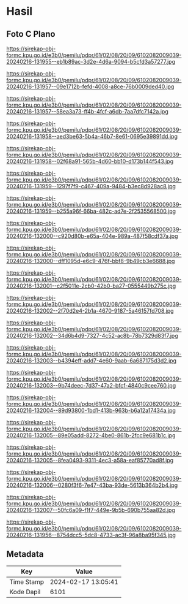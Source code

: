 # Hasil

## Foto C Plano

https://sirekap-obj-formc.kpu.go.id/e3b0/pemilu/pdpr/61/02/08/20/09/6102082009039-20240216-131955--eb1b89ac-3d2e-4d6a-9094-b5cfd3a57277.jpg

https://sirekap-obj-formc.kpu.go.id/e3b0/pemilu/pdpr/61/02/08/20/09/6102082009039-20240216-131957--09e1712b-fefd-4008-a8ce-76b0009ded40.jpg

https://sirekap-obj-formc.kpu.go.id/e3b0/pemilu/pdpr/61/02/08/20/09/6102082009039-20240216-131957--58ea3a73-ff4b-4fcf-a6db-7aa7dfc7142a.jpg

https://sirekap-obj-formc.kpu.go.id/e3b0/pemilu/pdpr/61/02/08/20/09/6102082009039-20240216-131958--aed3be63-5b4a-46b7-8e61-0695e39891dd.jpg

https://sirekap-obj-formc.kpu.go.id/e3b0/pemilu/pdpr/61/02/08/20/09/6102082009039-20240216-131958--02f68a91-565b-4d60-bb10-d173b144f543.jpg

https://sirekap-obj-formc.kpu.go.id/e3b0/pemilu/pdpr/61/02/08/20/09/6102082009039-20240216-131959--1297f7f9-c467-409a-9484-b3ec8d928ac8.jpg

https://sirekap-obj-formc.kpu.go.id/e3b0/pemilu/pdpr/61/02/08/20/09/6102082009039-20240216-131959--b255a96f-66ba-482c-ad7e-2f2535568500.jpg

https://sirekap-obj-formc.kpu.go.id/e3b0/pemilu/pdpr/61/02/08/20/09/6102082009039-20240216-132000--c920d80b-e65a-404e-989a-487f58cdf37a.jpg

https://sirekap-obj-formc.kpu.go.id/e3b0/pemilu/pdpr/61/02/08/20/09/6102082009039-20240216-132000--dff1095d-e6c9-476f-bbf8-9b49cb3e6688.jpg

https://sirekap-obj-formc.kpu.go.id/e3b0/pemilu/pdpr/61/02/08/20/09/6102082009039-20240216-132001--c2f5011e-2cb0-42b0-ba27-0555449b275c.jpg

https://sirekap-obj-formc.kpu.go.id/e3b0/pemilu/pdpr/61/02/08/20/09/6102082009039-20240216-132002--2f70d2e4-2b1a-4670-9187-5a46157fd708.jpg

https://sirekap-obj-formc.kpu.go.id/e3b0/pemilu/pdpr/61/02/08/20/09/6102082009039-20240216-132002--34d6b4d9-7327-4c52-ac8b-78b7329d83f7.jpg

https://sirekap-obj-formc.kpu.go.id/e3b0/pemilu/pdpr/61/02/08/20/09/6102082009039-20240216-132003--b4394eff-add7-4e60-9aab-6a687175d3d2.jpg

https://sirekap-obj-formc.kpu.go.id/e3b0/pemilu/pdpr/61/02/08/20/09/6102082009039-20240216-132003--9b74deec-7d37-47a2-bfcf-4840c9cee760.jpg

https://sirekap-obj-formc.kpu.go.id/e3b0/pemilu/pdpr/61/02/08/20/09/6102082009039-20240216-132004--89d93800-1bd1-413b-963b-b6a12a17434a.jpg

https://sirekap-obj-formc.kpu.go.id/e3b0/pemilu/pdpr/61/02/08/20/09/6102082009039-20240216-132005--89e05add-8272-4be0-861b-2fcc9e681b1c.jpg

https://sirekap-obj-formc.kpu.go.id/e3b0/pemilu/pdpr/61/02/08/20/09/6102082009039-20240216-132005--8fea0493-9311-4ec3-a58a-eaf85770ad8f.jpg

https://sirekap-obj-formc.kpu.go.id/e3b0/pemilu/pdpr/61/02/08/20/09/6102082009039-20240216-132006--0280f3f6-7e47-43ba-93de-5613b364b2b4.jpg

https://sirekap-obj-formc.kpu.go.id/e3b0/pemilu/pdpr/61/02/08/20/09/6102082009039-20240216-132007--50fc6a09-f1f7-449e-9b5b-690b755aa82d.jpg

https://sirekap-obj-formc.kpu.go.id/e3b0/pemilu/pdpr/61/02/08/20/09/6102082009039-20240216-131956--8754dcc5-5dc8-4733-ac3f-96a8ba95f345.jpg


## Metadata

| Key        | Value               |
| ---------- | ------------------- |
| Time Stamp | 2024-02-17 13:05:41 |
| Kode Dapil | 6101                |



